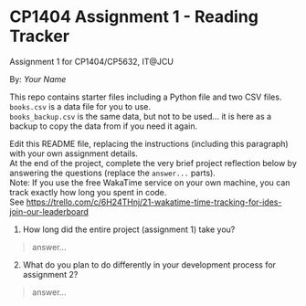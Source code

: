 # CP1404 Assignment 1 - Reading Tracker
Assignment 1 for CP1404/CP5632, IT@JCU

By: _Your Name_

This repo contains starter files including a Python file and two CSV files.  
`books.csv` is a data file for you to use.  
`books_backup.csv` is the same data, but not to be used... it is here as a backup to copy the data from if you need it again.

Edit this README file, replacing the instructions (including this paragraph) with your own assignment details.  
At the end of the project, complete the very brief project reflection below by answering the questions (replace the `answer...` parts).  
Note: If you use the free WakaTime service on your own machine, you can track exactly how long you spent in code.  
See https://trello.com/c/6H24THnj/21-wakatime-time-tracking-for-ides-join-our-leaderboard


1. How long did the entire project (assignment 1) take you?
> answer...


2. What do you plan to do  differently in your development process for assignment 2?
> answer...
